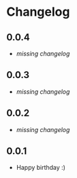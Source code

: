 # Changelog

## 0.0.4

* _missing changelog_

## 0.0.3

* _missing changelog_

## 0.0.2

* _missing changelog_

## 0.0.1

* Happy birthday :)
